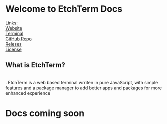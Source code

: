 # Welcome to EtchTerm Docs

Links: 
<br>
[Website](https://imagineeeinc.github.io/EtchTerm/)
<br>
[Terminal](https://imagineeeinc.github.io/EtchTerm/app/)
<br>
[GitHub Repo](https://github.com/imagineeeinc/EtchTerm/)
<br>
[Releses](https://github.com/imagineeeinc/EtchTerm/releases)
<br>
[License](https://github.com/imagineeeinc/EtchTerm/blob/master/LICENSE)

## What is EtchTerm?
<br>.
EtchTerm is a web based terminal wrriten in pure JavaScript, with simple features and a package manager to add better apps and packages for more enhanced experience

# Docs coming soon
